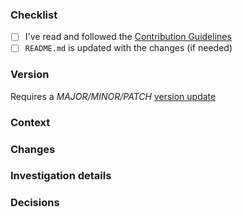<!--
  Thanks for contributing to the Bitrise CLI!
  Please fill this template with the details of your change.
-->

### Checklist
<!--
  Put an `x` in the boxes that apply. You can also fill these out after
  creating the PR. This is simply a reminder of what we are going to look
  for before merging your code.
-->
- [ ] I've read and followed the [Contribution Guidelines](https://github.com/bitrise-io/bitrise/blob/master/.github/CONTRIBUTING.md)
- [ ] `README.md` is updated with the changes (if needed)

### Version
<!-- Leave this untouched if you don't know, we'll help -->
Requires a *MAJOR/MINOR/PATCH* [version update](https://semver.org/)

### Context

<!--- 
  One sentence summary on why the change is needed.
  Describe the big picture of your changes here to communicate to the
  maintainers why we should accept this pull request.
-->

<!-- Please link the issue that the PR fixes.
Resolves: #GITHUB_ISSUE_ID or https://link_to_the_issue_on_discuss.bitrise.io.
-->

### Changes

<!-- 
  Details are important, and help maintainers processing your PR.
  Please list additional details, for example:
  - Update dependencies
  - Make `foo` optional in `main.go`
  - `foo` now returns an `error` for better error handling
-->

### Investigation details

<!-- Please share any alternative solutions that were considered along with investigation details. -->

### Decisions

<!-- Please list decisions that were made for this change. -->